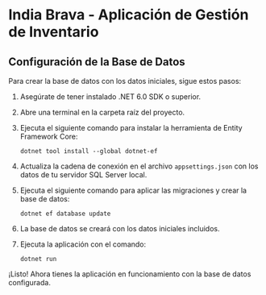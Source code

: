 # India Brava - Aplicación de Gestión de Inventario

## Configuración de la Base de Datos

Para crear la base de datos con los datos iniciales, sigue estos pasos:

1. Asegúrate de tener instalado .NET 6.0 SDK o superior.

2. Abre una terminal en la carpeta raíz del proyecto.

3. Ejecuta el siguiente comando para instalar la herramienta de Entity Framework Core:
   ```
   dotnet tool install --global dotnet-ef
   ```

4. Actualiza la cadena de conexión en el archivo `appsettings.json` con los datos de tu servidor SQL Server local.

5. Ejecuta el siguiente comando para aplicar las migraciones y crear la base de datos:
   ```
   dotnet ef database update
   ```

6. La base de datos se creará con los datos iniciales incluidos.

7. Ejecuta la aplicación con el comando:
   ```
   dotnet run
   ```

¡Listo! Ahora tienes la aplicación en funcionamiento con la base de datos configurada.
